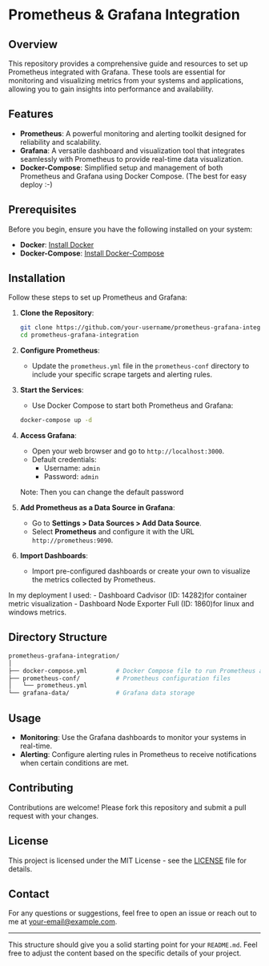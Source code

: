 # Prometheus & Grafana Integration

## Overview

This repository provides a comprehensive guide and resources to set up Prometheus integrated with Grafana. These tools are essential for monitoring and visualizing metrics from your systems and applications, allowing you to gain insights into performance and availability.

## Features

- **Prometheus**: A powerful monitoring and alerting toolkit designed for reliability and scalability.
- **Grafana**: A versatile dashboard and visualization tool that integrates seamlessly with Prometheus to provide real-time data visualization.
- **Docker-Compose**: Simplified setup and management of both Prometheus and Grafana using Docker Compose. (The best for easy deploy :-)

## Prerequisites

Before you begin, ensure you have the following installed on your system:

- **Docker**: [Install Docker](https://docs.docker.com/get-docker/)
- **Docker-Compose**: [Install Docker-Compose](https://docs.docker.com/compose/install/)

## Installation

Follow these steps to set up Prometheus and Grafana:

1. **Clone the Repository**:
    ```bash
    git clone https://github.com/your-username/prometheus-grafana-integration.git
    cd prometheus-grafana-integration
    ```

2. **Configure Prometheus**:
    - Update the `prometheus.yml` file in the `prometheus-conf` directory to include your specific scrape targets and alerting rules.

3. **Start the Services**:
    - Use Docker Compose to start both Prometheus and Grafana:
    ```bash
    docker-compose up -d
    ```

4. **Access Grafana**:
    - Open your web browser and go to `http://localhost:3000`.
    - Default credentials:
      - Username: `admin`
      - Password: `admin`

    Note: Then you can change the default password

5. **Add Prometheus as a Data Source in Grafana**:
    - Go to **Settings > Data Sources > Add Data Source**.
    - Select **Prometheus** and configure it with the URL `http://prometheus:9090`.

6. **Import Dashboards**:
    - Import pre-configured dashboards or create your own to visualize the metrics collected by Prometheus.

In my deployment I used:
    - Dashboard Cadvisor (ID: 14282)for container metric visualization
    - Dashboard Node Exporter Full (ID: 1860)for linux and windows metrics.



## Directory Structure

```bash
prometheus-grafana-integration/
│
├── docker-compose.yml        # Docker Compose file to run Prometheus and Grafana
├── prometheus-conf/          # Prometheus configuration files
│   └── prometheus.yml
└── grafana-data/             # Grafana data storage
```

## Usage

- **Monitoring**: Use the Grafana dashboards to monitor your systems in real-time.
- **Alerting**: Configure alerting rules in Prometheus to receive notifications when certain conditions are met.

## Contributing

Contributions are welcome! Please fork this repository and submit a pull request with your changes.

## License

This project is licensed under the MIT License - see the [LICENSE](LICENSE) file for details.

## Contact

For any questions or suggestions, feel free to open an issue or reach out to me at your-email@example.com.

---

This structure should give you a solid starting point for your `README.md`. Feel free to adjust the content based on the specific details of your project.